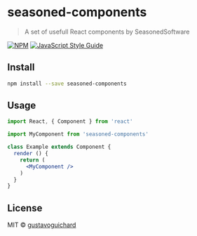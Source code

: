 # seasoned-components

> A set of usefull React components by SeasonedSoftware

[![NPM](https://img.shields.io/npm/v/seasoned-components.svg)](https://www.npmjs.com/package/seasoned-components) [![JavaScript Style Guide](https://img.shields.io/badge/code_style-standard-brightgreen.svg)](https://standardjs.com)

## Install

```bash
npm install --save seasoned-components
```

## Usage

```jsx
import React, { Component } from 'react'

import MyComponent from 'seasoned-components'

class Example extends Component {
  render () {
    return (
      <MyComponent />
    )
  }
}
```

## License

MIT © [gustavoguichard](https://github.com/gustavoguichard)
